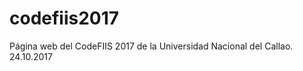 # codefiis2017

<p>Página web del CodeFIIS 2017 de la Universidad Nacional del Callao.<br>
24.10.2017</p>
